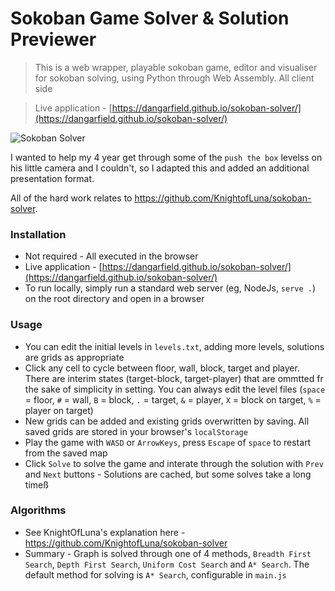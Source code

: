 # Sokoban Game Solver & Solution Previewer

> This is a web wrapper, playable sokoban game, editor and visualiser for sokoban solving, using Python through Web Assembly. All client side

> Live application - [https://dangarfield.github.io/sokoban-solver/](https://dangarfield.github.io/sokoban-solver/)

![Sokoban Solver](https://i.ibb.co/ZSWtVfw/preview.gif)

I wanted to help my 4 year get through some of the `push the box` levelss on his little camera and I couldn't, so I adapted this and added an additional presentation format.

All of the hard work relates to https://github.com/KnightofLuna/sokoban-solver.

### Installation

- Not required - All executed in the browser
- Live application - [https://dangarfield.github.io/sokoban-solver/](https://dangarfield.github.io/sokoban-solver/)
- To run locally, simply run a standard web server (eg, NodeJs, `serve .`) on the root directory and open in a browser

### Usage

- You can edit the initial levels in `levels.txt`, adding more levels, solutions are grids as appropriate
- Click any cell to cycle between floor, wall, block, target and player. There are interim states (target-block, target-player) that are ommtted fr the sake of simplicity in setting. You can always edit the level files (`space` = floor, `#` = wall, `B` = block, `.` = target, `&` = player, `X` = block on target, `%` = player on target)
- New grids can be added and existing grids overwritten by saving. All saved grids are stored in your browser's `localStorage`
- Play the game with `WASD` or `ArrowKeys`, press `Escape` of `space` to restart from the saved map
- Click `Solve` to solve the game and interate through the solution with `Prev` and `Next` buttons - Solutions are cached, but some solves take a long timeß

### Algorithms

- See KnightOfLuna's explanation here - https://github.com/KnightofLuna/sokoban-solver
- Summary - Graph is solved through one of 4 methods, `Breadth First Search`, `Depth First Search`, `Uniform Cost Search` and `A* Search`. The default method for solving is `A* Search`, configurable in `main.js`
